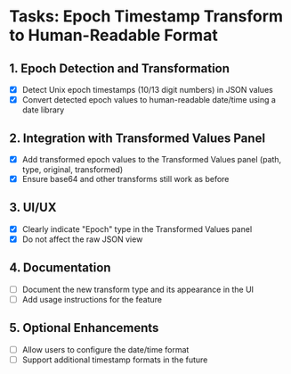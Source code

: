 # Tasks: Epoch Timestamp Transform to Human-Readable Format

## 1. Epoch Detection and Transformation
- [x] Detect Unix epoch timestamps (10/13 digit numbers) in JSON values
- [x] Convert detected epoch values to human-readable date/time using a date library

## 2. Integration with Transformed Values Panel
- [x] Add transformed epoch values to the Transformed Values panel (path, type, original, transformed)
- [x] Ensure base64 and other transforms still work as before

## 3. UI/UX
- [x] Clearly indicate "Epoch" type in the Transformed Values panel
- [x] Do not affect the raw JSON view

## 4. Documentation
- [ ] Document the new transform type and its appearance in the UI
- [ ] Add usage instructions for the feature

## 5. Optional Enhancements
- [ ] Allow users to configure the date/time format
- [ ] Support additional timestamp formats in the future 